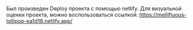 Был произведен Deploy проекта с помощью netlify. 
Для визуальной оценки проекта, можно воспользоваться ссылкой:
https://mellifluous-lollipop-ea1d18.netlify.app/
